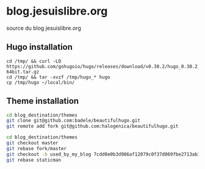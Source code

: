 # blog.jesuislibre.org
source du blog jesuislibre.org

## Hugo installation

```
cd /tmp/ && curl -LO https://github.com/gohugoio/hugo/releases/download/v0.30.2/hugo_0.30.2_Linux-64bit.tar.gz
cd /tmp/ && tar -xvzf /tmp/hugo_* hugo
cp /tmp/hugo ~/local/bin/
```

## Theme installation
```bash
cd blog_destination/themes
git clone git@github.com:badele/beautifulhugo.git
git remote add fork git@github.com:halogenica/beautifulhugo.git
```

```bash
cd blog_destination/themes
git checkout master
git rebase fork/master
git checkout -b used_by_my_blog 7cdd0e0b3d986af12079c0f37d069fbe2713ab16
git rebase staticman
```
